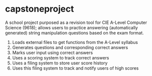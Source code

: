 # capstoneproject

A school project purposed as a revision tool for CIE A-Level Computer Science (9618); allows users to practice answering (automatically generated) string manipulation questions based on the exam format. 

1. Loads external files to get functions from the A-Level syllabus
2. Generates questions and corresponding correct answers 
3. Marks user input using correct answers
4. Uses a scoring system to track correct answers
5. Uses a filing system to store user score history 
6. Uses this filing system to track and notify users of high scores 
